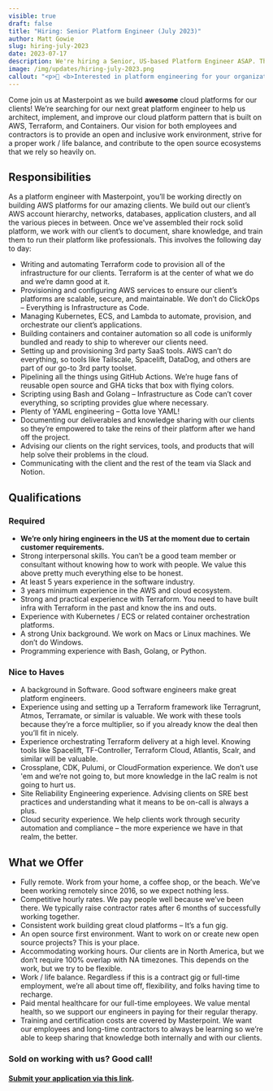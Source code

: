 ```yaml
---
visible: true
draft: false
title: "Hiring: Senior Platform Engineer (July 2023)"
author: Matt Gowie
slug: hiring-july-2023
date: 2023-07-17
description: We're hiring a Senior, US-based Platform Engineer ASAP. This is a full-time contract with option to grow into FTE if you're interested. Continue reading to learn more about the position!
image: /img/updates/hiring-july-2023.png
callout: "<p>👋 <b>Interested in platform engineering for your organization</b>, but not sure where to start? <a href='/contact'>Get in touch,</a> we're an expert team of platform engineers who deliver high-quality cloud platforms for startups and SMBs looking to scale. We enable your application engineers to focus on your product and in turn generate more value for your business.</p><a href='/contact' class='button'>Get In Touch &rsaquo;</a>"
---
```


Come join us at Masterpoint as we build **awesome** cloud platforms for our clients! We’re searching for our next great platform engineer to help us architect, implement, and improve our cloud platform pattern that is built on AWS, Terraform, and Containers. Our vision for both employees and contractors is to provide an open and inclusive work environment, strive for a proper work / life balance, and contribute to the open source ecosystems that we rely so heavily on.

## Responsibilities

As a platform engineer with Masterpoint, you’ll be working directly on building AWS platforms for our amazing clients. We build out our client’s AWS account hierarchy, networks, databases, application clusters, and all the various pieces in between. Once we've assembled their rock solid platform, we work with our client’s to document, share knowledge, and train them to run their platform like professionals. This involves the following day to day:

- Writing and automating Terraform code to provision all of the infrastructure for our clients. Terraform is at the center of what we do and we’re damn good at it.
- Provisioning and configuring AWS services to ensure our client’s platforms are scalable, secure, and maintainable. We don’t do ClickOps – Everything is Infrastructure as Code.
- Managing Kubernetes, ECS, and Lambda to automate, provision, and orchestrate our client’s applications.
- Building containers and container automation so all code is uniformly bundled and ready to ship to wherever our clients need.
- Setting up and provisioning 3rd party SaaS tools. AWS can’t do everything, so tools like Tailscale, Spacelift, DataDog, and others are part of our go-to 3rd party toolset.
- Pipelining all the things using GitHub Actions. We’re huge fans of reusable open source and GHA ticks that box with flying colors.
- Scripting using Bash and Golang – Infrastructure as Code can’t cover everything, so scripting provides glue where necessary.
- Plenty of YAML engineering – Gotta love YAML!
- Documenting our deliverables and knowledge sharing with our clients so they’re empowered to take the reins of their platform after we hand off the project.
- Advising our clients on the right services, tools, and products that will help solve their problems in the cloud.
- Communicating with the client and the rest of the team via Slack and Notion.

## Qualifications

### Required

- **We’re only hiring engineers in the US at the moment due to certain customer requirements.**
- Strong interpersonal skills. You can’t be a good team member or consultant without knowing how to work with people. We value this above pretty much everything else to be honest.
- At least 5 years experience in the software industry.
- 3 years minimum experience in the AWS and cloud ecosystem.
- Strong and practical experience with Terraform. You need to have built infra with Terraform in the past and know the ins and outs.
- Experience with Kubernetes / ECS or related container orchestration platforms.
- A strong Unix background. We work on Macs or Linux machines. We don’t do Windows.
- Programming experience with Bash, Golang, or Python.

### Nice to Haves

- A background in Software. Good software engineers make great platform engineers.
- Experience using and setting up a Terraform framework like Terragrunt, Atmos, Terramate, or similar is valuable. We work with these tools because they’re a force multiplier, so if you already know the deal then you’ll fit in nicely.
- Experience orchestrating Terraform delivery at a high level. Knowing tools like Spacelift, TF-Controller, Terraform Cloud, Atlantis, Scalr, and similar will be valuable.
- Crossplane, CDK, Pulumi, or CloudFormation experience. We don’t use 'em and we’re not going to, but more knowledge in the IaC realm is not going to hurt us.
- Site Reliability Engineering experience. Advising clients on SRE best practices and understanding what it means to be on-call is always a plus.
- Cloud security experience. We help clients work through security automation and compliance – the more experience we have in that realm, the better.

## What we Offer

- Fully remote. Work from your home, a coffee shop, or the beach. We’ve been working remotely since 2016, so we expect nothing less.
- Competitive hourly rates. We pay people well because we’ve been there. We typically raise contractor rates after 6 months of successfully working together.
- Consistent work building great cloud platforms – It’s a fun gig.
- An open source first environment. Want to work on or create new open source projects? This is your place.
- Accommodating working hours. Our clients are in North America, but we don’t require 100% overlap with NA timezones. This depends on the work, but we try to be flexible.
- Work / life balance. Regardless if this is a contract gig or full-time employment, we’re all about time off, flexibility, and folks having time to recharge.
- Paid mental healthcare for our full-time employees. We value mental health, so we support our engineers in paying for their regular therapy.
- Training and certification costs are covered by Masterpoint. We want our employees and long-time contractors to always be learning so we’re able to keep sharing that knowledge both internally and with our clients.

### Sold on working with us? Good call!

#### [Submit your application via this link](https://forms.gle/BnF2pKoCusntv27k8).
